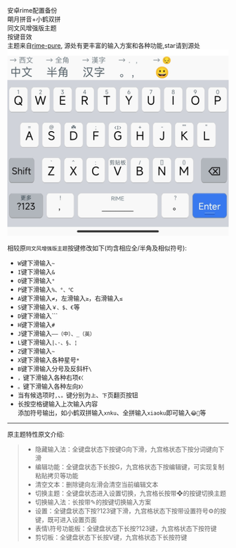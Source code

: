 安卓rime配置备份  
朙月拼音+小鹤双拼  
同文风增强版主题  
按键音效  
主题来自[rime-pure](https://github.com/SivanLaai/rime-pure), 源处有更丰富的输入方案和各种功能,star请到源处   
![ios](https://raw.githubusercontent.com/Jacobax/rime4android-config/main/iOS%E7%9A%AE%E8%82%A4.jpg)

相较原`同文风增强版主题`按键修改如下(均含相应全/半角及相似符号):
* `W`键下滑输入`~`
* `I`键下滑输入`&`
* `O`键下滑输入`°`
* `P`键下滑输入`%、°、℃`
* `A`键下滑输入`≠`，左滑输入`≥`，右滑输入`≤`
* `S`键下滑输入`￥、$、€`等
* `D`键下滑输入`\``
* `H`键下滑输入`#`
* `J`键下滑输入`——（中）、_（英）`
* `L`键下滑输入`|、·、§、¦`
* `Z`键下滑输入`~`
* `X`键下滑输入各种星号`*`
* `B`键下滑输入分号及反斜杆`\`
* `，`键下滑输入各种右项`《〈`
* `。`键下滑输入各种左向`》〉`  
* 当有候选项时`,`、`。`键分别为`上`、`下`页翻页按钮  
* 长按空格键输入上次输入内容  
添加符号输出，如小鹤双拼输入`xnku`、全拼输入`xiaoku`即可输入`😂🤣`等
---
原主题特性原文介绍:
> * 隐藏输入法：全键盘状态下按键G向下滑，九宫格状态下按分词键向下滑
> * 编辑功能：全键盘状态下长按G，九宫格状态下按编辑键，可实现复制粘贴拷贝等功能
> * 清空文本：删除键向左滑会清空当前编辑文本
> * 切换主题：全键盘状态进入设置切换，九宫格长按带❖的按键切换主题
> * 切换输入法：长按带✎的按键切换输入方案
> * 设置：全键盘状态下按?123键下滑，九宫格状态下按带设置符号⚙的按键，既可进入设置页面
> * 表情\符号功能板：全键盘状态下长按?123键，九宫格状态下按符键
> * 剪切板：全键盘状态下长按V键，九宫格状态下长按符键
